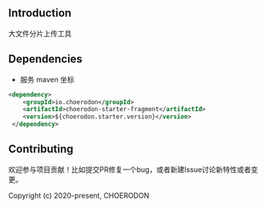 
## Introduction
大文件分片上传工具

## Dependencies

* 服务 maven 坐标

```xml
<dependency>
    <groupId>io.choerodon</groupId>
    <artifactId>choerodon-starter-fragment</artifactId>
    <version>${choerodon.starter.version}</version>
 </dependency>
```

## Contributing

欢迎参与项目贡献！比如提交PR修复一个bug，或者新建Issue讨论新特性或者变更。

Copyright (c) 2020-present, CHOERODON

